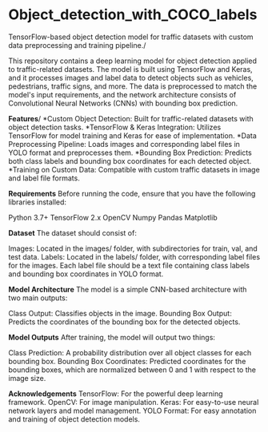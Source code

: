 # Object_detection_with_COCO_labels
TensorFlow-based object detection model for traffic datasets with custom data preprocessing and training pipeline./

This repository contains a deep learning model for object detection applied to traffic-related datasets. The model is built using TensorFlow and Keras, and it processes images and label data to detect objects such as vehicles, pedestrians, traffic signs, and more. The data is preprocessed to match the model's input requirements, and the network architecture consists of Convolutional Neural Networks (CNNs) with bounding box prediction.

**Features**/
*Custom Object Detection: Built for traffic-related datasets with object detection tasks.
*TensorFlow & Keras Integration: Utilizes TensorFlow for model training and Keras for ease of implementation.
*Data Preprocessing Pipeline: Loads images and corresponding label files in YOLO format and preprocesses them.
*Bounding Box Prediction: Predicts both class labels and bounding box coordinates for each detected object.
*Training on Custom Data: Compatible with custom traffic datasets in image and label file formats.

**Requirements**
Before running the code, ensure that you have the following libraries installed:

Python 3.7+
TensorFlow 2.x
OpenCV
Numpy
Pandas
Matplotlib

**Dataset**
The dataset should consist of:

Images: Located in the images/ folder, with subdirectories for train, val, and test data.
Labels: Located in the labels/ folder, with corresponding label files for the images. Each label file should be a text file containing class labels and bounding box coordinates in YOLO format.

**Model Architecture**
The model is a simple CNN-based architecture with two main outputs:

Class Output: Classifies objects in the image.
Bounding Box Output: Predicts the coordinates of the bounding box for the detected objects.

**Model Outputs**
After training, the model will output two things:

Class Prediction: A probability distribution over all object classes for each bounding box.
Bounding Box Coordinates: Predicted coordinates for the bounding boxes, which are normalized between 0 and 1 with respect to the image size.

**Acknowledgements**
TensorFlow: For the powerful deep learning framework.
OpenCV: For image manipulation.
Keras: For easy-to-use neural network layers and model management.
YOLO Format: For easy annotation and training of object detection models.
